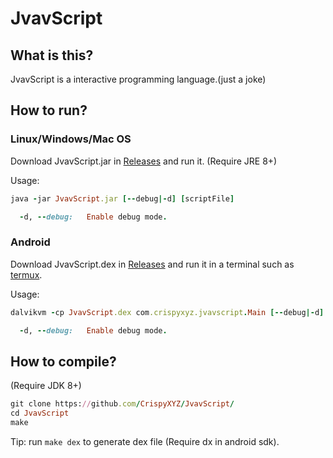 JvavScript
================

## What is this?

JvavScript is a interactive programming language.(just a joke)

## How to run?

### Linux/Windows/Mac OS

Download JvavScript.jar in [Releases](https://github.com/CrispyXYZ/JvavScript/releases/) and run it. (Require JRE 8+)

Usage:
```ruby
java -jar JvavScript.jar [--debug|-d] [scriptFile]

  -d, --debug:   Enable debug mode.
```

### Android

Download JvavScript.dex in [Releases](https://github.com/crispyXYZ/JvavScript/releases/) and run it in a terminal such as [termux](https://termux.com/).

Usage:
```ruby
dalvikvm -cp JvavScript.dex com.crispyxyz.jvavscript.Main [--debug|-d] [scriptFile]

  -d, --debug:   Enable debug mode.
```

## How to compile?

(Require JDK 8+)
```ruby
git clone https://github.com/CrispyXYZ/JvavScript/
cd JvavScript
make
```
Tip: run `make dex` to generate dex file (Require dx in android sdk).

